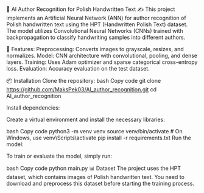 🤖 AI Author Recognition for Polish Handwritten Text ✍️
This project implements an Artificial Neural Network (ANN) for author recognition of Polish handwritten text using the HPT (Handwritten Polish Text) dataset. The model utilizes Convolutional Neural Networks (CNNs) trained with backpropagation to classify handwriting samples into different authors.

🚀 Features:
Preprocessing: Converts images to grayscale, resizes, and normalizes.
Model: CNN architecture with convolutional, pooling, and dense layers.
Training: Uses Adam optimizer and sparse categorical cross-entropy loss.
Evaluation: Accuracy evaluation on the test dataset.

📦 Installation
Clone the repository:
bash
Copy code
git clone https://github.com/MaksPek03/AI_author_recognition.git
cd AI_author_recognition

Install dependencies:

Create a virtual environment and install the necessary libraries:

bash
Copy code
python3 -m venv venv
source venv/bin/activate  # On Windows, use venv\Scripts\activate
pip install -r requirements.txt
Run the model:

To train or evaluate the model, simply run:

bash
Copy code
python main.py
📊 Dataset
The project uses the HPT dataset, which contains images of Polish handwritten text. You need to download and preprocess this dataset before starting the training process.
